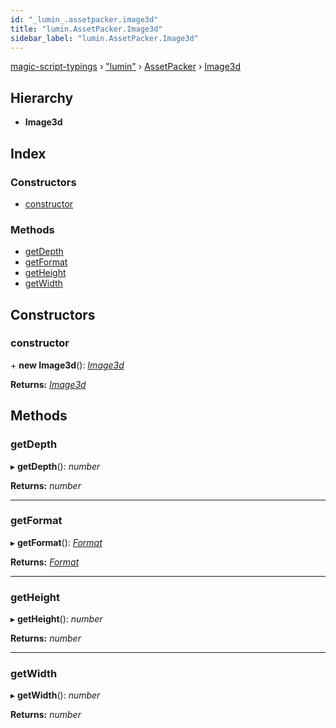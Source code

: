 ```yaml
---
id: "_lumin_.assetpacker.image3d"
title: "lumin.AssetPacker.Image3d"
sidebar_label: "lumin.AssetPacker.Image3d"
---
```


[magic-script-typings](../index.md) › [&quot;lumin&quot;](../modules/_lumin_.md) › [AssetPacker](../modules/_lumin_.assetpacker.md) › [Image3d](_lumin_.assetpacker.image3d.md)

## Hierarchy

* **Image3d**

## Index

### Constructors

* [constructor](_lumin_.assetpacker.image3d.md#constructor)

### Methods

* [getDepth](_lumin_.assetpacker.image3d.md#getdepth)
* [getFormat](_lumin_.assetpacker.image3d.md#getformat)
* [getHeight](_lumin_.assetpacker.image3d.md#getheight)
* [getWidth](_lumin_.assetpacker.image3d.md#getwidth)

## Constructors

###  constructor

\+ **new Image3d**(): *[Image3d](_lumin_.assetpacker.image3d.md)*

**Returns:** *[Image3d](_lumin_.assetpacker.image3d.md)*

## Methods

###  getDepth

▸ **getDepth**(): *number*

**Returns:** *number*

___

###  getFormat

▸ **getFormat**(): *[Format](../enums/_lumin_.utils.format.md)*

**Returns:** *[Format](../enums/_lumin_.utils.format.md)*

___

###  getHeight

▸ **getHeight**(): *number*

**Returns:** *number*

___

###  getWidth

▸ **getWidth**(): *number*

**Returns:** *number*